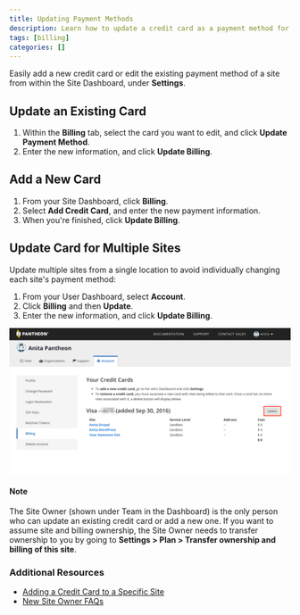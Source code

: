 ```yaml
---
title: Updating Payment Methods
description: Learn how to update a credit card as a payment method for your Pantheon Drupal or WordPress site.
tags: [billing]
categories: []
---
```

Easily add a new credit card or edit the existing payment method of a site from within the Site Dashboard, under **Settings**.

## Update an Existing Card

1. Within the **Billing** tab, select the card you want to edit, and click **Update Payment Method**.
2. Enter the new information, and click **Update Billing**.

## Add a New Card

1. From your Site Dashboard, click  **Billing**.
2. Select **Add Credit Card**, and enter the new payment information.
3. When you're finished, click **Update Billing**.

## Update Card for Multiple Sites
Update multiple sites from a single location to avoid individually changing each site's payment method:

1. From your User Dashboard, select **Account**.
2. Click **Billing** and then **Update**.
3. Enter the new information, and click **Update Billing**.

![Update payment for multiple sites](/source/docs/assets/images/dashboard/billing_update.jpg)

<div class="alert alert-info" role="alert">
<h4 class="info">Note</h4>
<p>The Site Owner (shown under Team in the Dashboard) is the only person who can update an existing credit card or add a new one. If you want to assume site and billing ownership, the Site Owner needs to transfer ownership to you by going to <strong>Settings > Plan > Transfer ownership and billing of this site</strong>.</p></div>

### Additional Resources

- [Adding a Credit Card to a Specific Site](/docs/site-payments#select-a-plan-and-add-a-credit-card)
- [New Site Owner FAQs](/docs/site-owner-faq)
